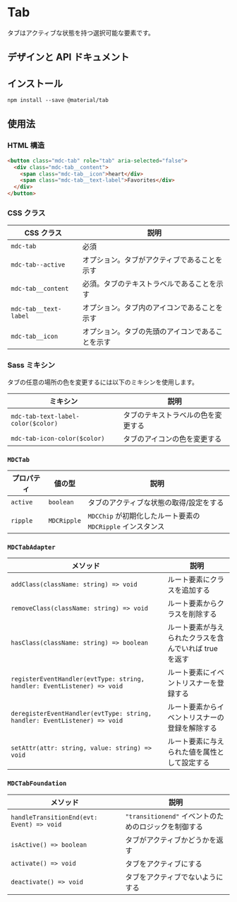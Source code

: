 # Tab

<!--<div class="article__asset">
  <a class="article__asset-link"
     href="https://material-components-web.appspot.com/tab.html">
    <img src="{{ site.rootpath }}/images/mdc_web_screenshots/tab.png" width="363" alt="Tab screenshot">
  </a>
</div>-->

タブはアクティブな状態を持つ選択可能な要素です。

## デザインと API ドキュメント

<!--
<ul class="icon-list">
  <li class="icon-list-item icon-list-item--spec">
    <a href="https://material.io/go/design-chips">Material Design guidelines: Chips</a>
  </li>
  <li class="icon-list-item icon-list-item--link">
    <a href="https://material-components-web.appspot.com/chips.html">Demo</a>
  </li>
</ul>
-->

## インストール
```
npm install --save @material/tab
```

## 使用法

### HTML 構造

```html
<button class="mdc-tab" role="tab" aria-selected="false">
  <div class="mdc-tab__content">
    <span class="mdc-tab__icon">heart</div>
    <span class="mdc-tab__text-label">Favorites</div>
  </div>
</button>
```

### CSS クラス

CSS クラス | 説明
--- | ---
`mdc-tab` | 必須
`mdc-tab--active` | オプション。タブがアクティブであることを示す
`mdc-tab__content` | 必須。タブのテキストラベルであることを示す
`mdc-tab__text-label` | オプション。タブ内のアイコンであることを示す
`mdc-tab__icon` | オプション。タブの先頭のアイコンであることを示す

### Sass ミキシン

タブの任意の場所の色を変更するには以下のミキシンを使用します。

ミキシン | 説明
--- | ---
`mdc-tab-text-label-color($color)` | タブのテキストラベルの色を変更する
`mdc-tab-icon-color($color)` | タブのアイコンの色を変更する

### `MDCTab`

プロパティ | 値の型 | 説明
--- | --- | ---
`active` | `boolean` | タブのアクティブな状態の取得/設定をする
`ripple` | `MDCRipple` | `MDCChip` が初期化したルート要素の `MDCRipple` インスタンス

### `MDCTabAdapter`

メソッド | 説明
--- | ---
`addClass(className: string) => void` | ルート要素にクラスを追加する
`removeClass(className: string) => void` | ルート要素からクラスを削除する
`hasClass(className: string) => boolean` | ルート要素が与えられたクラスを含んでいれば true を返す
`registerEventHandler(evtType: string, handler: EventListener) => void` | ルート要素にイベントリスナーを登録する
`deregisterEventHandler(evtType: string, handler: EventListener) => void` | ルート要素からイベントリスナーの登録を解除する
`setAttr(attr: string, value: string) => void` | ルート要素に与えられた値を属性として設定する

### `MDCTabFoundation`

メソッド | 説明
--- | ---
`handleTransitionEnd(evt: Event) => void` | `"transitionend"` イベントのためのロジックを制御する
`isActive() => boolean` | タブがアクティブかどうかを返す
`activate() => void` | タブをアクティブにする
`deactivate() => void` | タブをアクティブでないようにする
